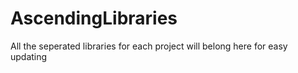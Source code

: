 # AscendingLibraries
All the seperated libraries for each project will belong here for easy updating

